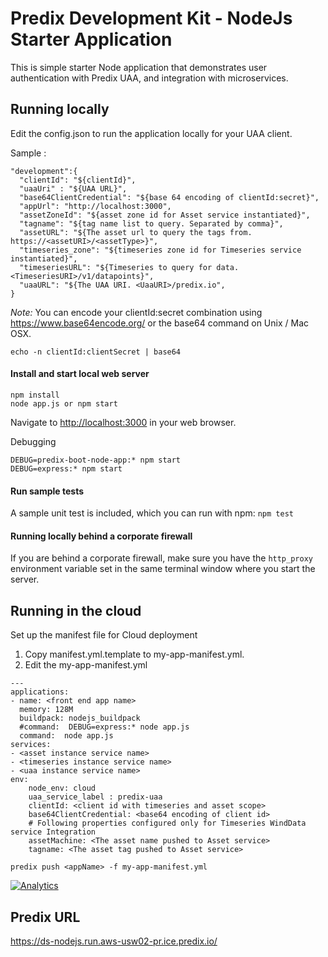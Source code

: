 Predix Development Kit - NodeJs Starter Application
==========================================================

This is simple starter Node application that demonstrates user authentication with Predix UAA,
and integration with microservices.

## Running locally
Edit the config.json to run the application locally for your UAA client.

Sample :
```
"development":{
  "clientId": "${clientId}",
  "uaaUri" : "${UAA URL}",
  "base64ClientCredential": "${base 64 encoding of clientId:secret}",
  "appUrl": "http://localhost:3000",
  "assetZoneId": "${asset zone id for Asset service instantiated}",
  "tagname": "${tag name list to query. Separated by comma}",
  "assetURL": "${The asset url to query the tags from. https://<assetURI>/<assetType>}",
  "timeseries_zone": "${timeseries zone id for Timeseries service instantiated}",
  "timeseriesURL": "${Timeseries to query for data. <TimeseriesURI>/v1/datapoints}",
  "uaaURL": "${The UAA URI. <UaaURI>/predix.io",
}
```
*Note:* You can encode your clientId:secret combination using <https://www.base64encode.org/> or the base64 command on Unix / Mac OSX.

`echo -n clientId:clientSecret | base64`

#### Install and start local web server
```
npm install
node app.js or npm start
```
Navigate to <http://localhost:3000> in your web browser.

Debugging  
```
DEBUG=predix-boot-node-app:* npm start
DEBUG=express:* npm start
```

#### Run sample tests
A sample unit test is included, which you can run with npm:
`npm test`

#### Running locally behind a corporate firewall

If you are behind a corporate firewall, make sure you have the `http_proxy` environment variable set in the same terminal window where you start the server.

## Running in the cloud

Set up the manifest file for Cloud deployment

1. Copy manifest.yml.template to my-app-manifest.yml.
2. Edit the my-app-manifest.yml
```
---
applications:
- name: <front end app name>
  memory: 128M
  buildpack: nodejs_buildpack
  #command:  DEBUG=express:* node app.js
  command:  node app.js
services:
- <asset instance service name>
- <timeseries instance service name>
- <uaa instance service name>
env:
    node_env: cloud
    uaa_service_label : predix-uaa
    clientId: <client id with timeseries and asset scope>
    base64ClientCredential: <base64 encoding of client id>
    # Following properties configured only for Timeseries WindData service Integration
    assetMachine: <The asset name pushed to Asset service>
    tagname: <The asset tag pushed to Asset service>
```

`predix push <appName> -f my-app-manifest.yml`

[![Analytics](https://ga-beacon.appspot.com/UA-82773213-1/predix-nodejs-starter/readme?pixel)](https://github.com/PredixDev)

## Predix URL

https://ds-nodejs.run.aws-usw02-pr.ice.predix.io/
 
